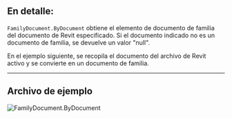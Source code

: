## En detalle:
`FamilyDocument.ByDocument` obtiene el elemento de documento de familia del documento de Revit especificado. Si el documento indicado no es un documento de familia, se devuelve un valor "null".

En el ejemplo siguiente, se recopila el documento del archivo de Revit activo y se convierte en un documento de familia.
___
## Archivo de ejemplo

![FamilyDocument.ByDocument](./Revit.Application.FamilyDocument.ByDocument_img.jpg)
